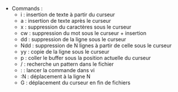 
- Commands :
	- i : insertion de texte à partir du curseur
	- a : insertion de texte après le curseur
	- x : suppression du caractères sous le curseur
	- cw : suppression du mot sous le curseur + insertion
	- dd : suppression de la ligne sous le curseur
	- Ndd : suppression de N lignes à partir de celle sous le curseur
	- yy : copie de la ligne sous le curseur
	- p : coller le buffer sous la position actuelle du curseur
	- / : recherche un pattern dans le fichier
	- : : lancer la commande dans vi
	- :N : déplacement à la ligne N
	- G : déplacement du curseur en fin de fichiers
